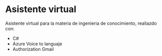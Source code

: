 # Asistente virtual
Asistente virtual para la materia de ingenieria de conocimiento, realiazdo con:  
* C#
* Azure Voice to languaje
* Authorization Gmail